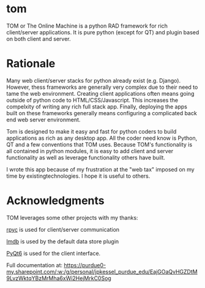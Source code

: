 # tom
TOM or The Online Machine is a python RAD framework for rich client/server applications.  It is pure python (except for QT) and plugin based on both client and server.

# Rationale
Many web client/server stacks for python already exist (e.g. Django).  However, thess frameworks are generally very complex due to their need to tame the web environment.  Creating client applications often means going outside of python code to HTML/CSS/Javascript.  This increases the compelxity of writing any rich full stack app.  Finally, deploying the apps built on these frameworks generally means configuring a complicated back end web server environment.

Tom is designed to make it easy and fast for python coders to build applications as rich as any desktop app.  All the coder need know is Python, QT and a few conventions that TOM uses.  Because TOM's functionality is all contained in python modules, it is easy to add client and server functionality as well as leverage functionality others have built.

I wrote this app because of my frustration at the "web tax" imposed on my time by existingtechnologies.  I hope it is useful to others.

# Acknowledgments

TOM leverages some other projects with my thanks:  

[rpyc](https://github.com/tomerfiliba-org/rpyc) is used for client/server communication

[lmdb](https://lmdb.readthedocs.io/en/release/) is used by the default data store plugin

[PyQt6](https://pypi.org/project/PyQt6/) is used for the client interface.

Full documentation at: 
https://purdue0-my.sharepoint.com/:w:/g/personal/jpkessel_purdue_edu/EajGOaQvHGZDtM9LvzWktqYBzMrMha6xWi2HejMrkC0Sog
